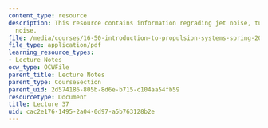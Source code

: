 ```yaml
---
content_type: resource
description: This resource contains information regrading jet noise, turbomachinery
  noise.
file: /media/courses/16-50-introduction-to-propulsion-systems-spring-2012/cac2e17614952a040d97a5b763128b2e_MIT16_50S12_lec37.pdf
file_type: application/pdf
learning_resource_types:
- Lecture Notes
ocw_type: OCWFile
parent_title: Lecture Notes
parent_type: CourseSection
parent_uid: 2d574186-805b-8d6e-b715-c104aa54fb59
resourcetype: Document
title: Lecture 37
uid: cac2e176-1495-2a04-0d97-a5b763128b2e
---
```

